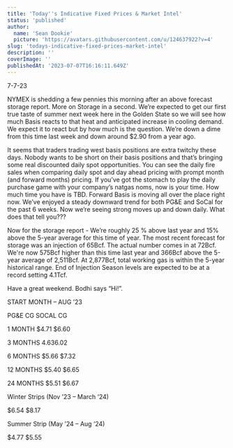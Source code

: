 ```yaml
---
title: 'Today''s Indicative Fixed Prices & Market Intel'
status: 'published'
author:
  name: 'Sean Dookie'
  picture: 'https://avatars.githubusercontent.com/u/124637922?v=4'
slug: 'todays-indicative-fixed-prices-market-intel'
description: ''
coverImage: ''
publishedAt: '2023-07-07T16:16:11.649Z'
---
```


7-7-23

NYMEX is shedding a few pennies this morning after an above forecast storage report. More on Storage in a second. We’re expected to get our first true taste of summer next week here in the Golden State so we will see how much Basis reacts to that heat and anticipated increase in cooling demand. We expect it to react but by how much is the question. We’re down a dime from this time last week and down around $2.90 from a year ago.

It seems that traders trading west basis positions are extra twitchy these days. Nobody wants to be short on their basis positions and that’s bringing some real discounted daily spot opportunities. You can see the daily fire sales when comparing daily spot and day ahead pricing with prompt month (and forward months) pricing. If you’ve got the stomach to play the daily purchase game with your company’s natgas noms, now is your time. How much time you have is TBD. Forward Basis is moving all over the place right now. We’ve enjoyed a steady downward trend for both PG&E and SoCal for the past 6 weeks. Now we’re seeing strong moves up and down daily. What does that tell you???

Now for the storage report - We’re roughly 25 % above last year and 15% above the 5-year average for this time of year. The most recent forecast for storage was an injection of 65Bcf. The actual number comes in at 72Bcf. We're now 575Bcf higher than this time last year and 366Bcf above the 5-year average of 2,511Bcf. At 2,877Bcf, total working gas is within the 5-year historical range. End of Injection Season levels are expected to be at a record setting 4.1Tcf.

Have a great weekend. Bodhi says “Hi!”.



START MONTH – AUG ’23

PG&E CG SOCAL CG

1 MONTH $4.71 $6.60

3 MONTHS $4.63 $6.02

6 MONTHS $5.66 $7.32

12 MONTHS $5.40 $6.65

24 MONTHS $5.51 $6.67

Winter Strips (Nov ’23 – March ‘24)

$6.54 $8.17

Summer Strip (May ’24 – Aug ‘24)

$4.77 $5.55

